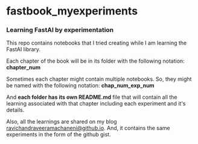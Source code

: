# fastbook_myexperiments
<h3>Learning FastAI by experimentation</h3>

This repo contains notebooks that I tried creating while I am learning the FastAI library. 

Each chapter of the book will be in its folder with the following notation:
<strong>chapter_num</strong>

Sometimes each chapter might contain multiple notebooks. So, they might be named with the following notation:
<strong>chap_num_exp_num</strong>

And <b>each folder has its own README.md</b> file that will contain all the learning associated with that chapter including each experiment and it's details.

Also, all the learnings are shared on my blog <a href="https://www.ravichandraveeramachaneni.github.io/" target="_blank">ravichandraveeramachaneni@github.io</a>. And, it contains the same experiments in the form of the github gist.
